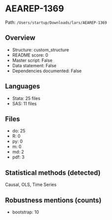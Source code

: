 # AEAREP-1369

Path: `/Users/startup/Downloads/lars/AEAREP-1369`

## Overview
- Structure: custom_structure
- README score: 0
- Master script: False
- Data statement: False
- Dependencies documented: False

## Languages
- Stata: 25 files
- SAS: 11 files

## Files
- do: 25
- R: 0
- py: 0
- m: 0
- md: 2
- pdf: 3

## Statistical methods (detected)
Causal, OLS, Time Series

## Robustness mentions (counts)
- bootstrap: 10